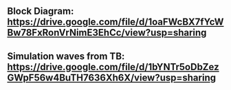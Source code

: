 ## Block Diagram: https://drive.google.com/file/d/1oaFWcBX7fYcWBw78FxRonVrNimE3EhCc/view?usp=sharing
## Simulation waves from TB: https://drive.google.com/file/d/1bYNTr5oDbZezGWpF56w4BuTH7636Xh6X/view?usp=sharing
